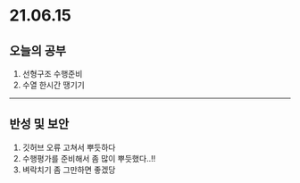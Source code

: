 # 21.06.15

## 오늘의 공부
1. 선형구조 수행준비
2. 수열 한시간 땡기기
----------------------
## 반성 및 보안
1. 깃허브 오류 고쳐서 뿌듯하다
2. 수행평가를 준비해서 좀 많이 뿌듯했다..!!
3. 벼락치기 좀 그만하면 좋겠당


